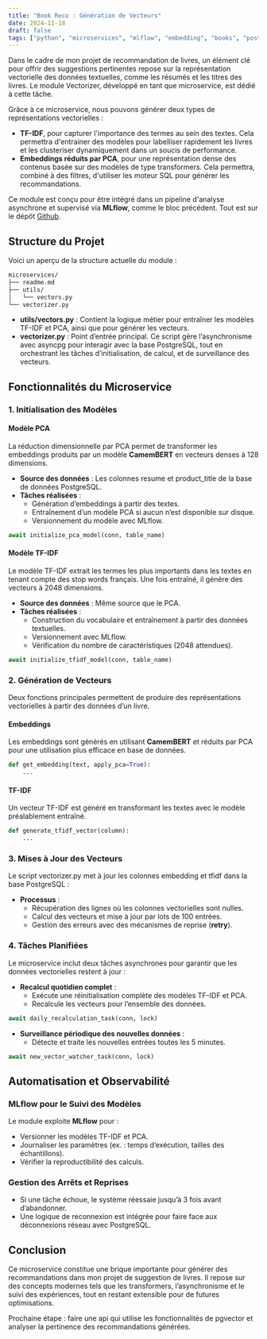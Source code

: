 ```yaml
---
title: "Book Reco : Génération de Vecteurs"
date: 2024-11-18
draft: false
tags: ["python", "microservices", "mlflow", "embedding", "books", "postgresql", "pgvector", "tfidf", "asyncpg"]
---
```


Dans le cadre de mon projet de recommandation de livres, un élément clé pour offrir des suggestions pertinentes repose sur la représentation vectorielle des données textuelles, comme les résumés et les titres des livres. Le module Vectorizer, développé en tant que microservice, est dédié à cette tâche.

Grâce à ce microservice, nous pouvons générer deux types de représentations vectorielles :

- **TF-IDF**, pour capturer l'importance des termes au sein des textes. Cela permettra d'entrainer des modèles pour labelliser rapidement les livres et les clusteriser dynamiquement dans un soucis de performance.
- **Embeddings réduits par PCA**, pour une représentation dense des contenus basée sur des modèles de type transformers. Cela permettra, combiné à des filtres, d'utiliser les moteur SQL pour générer les recommandations.

Ce module est conçu pour être intégré dans un pipeline d'analyse asynchrone et supervisé via **MLflow**, comme le bloc précédent. Tout est sur le dépôt [Github](https://github.com/nathanlq/book-reco).

## Structure du Projet

Voici un aperçu de la structure actuelle du module :

```bash
microservices/
├── readme.md
├── utils/
│   └── vectors.py
└── vectorizer.py
```

- **utils/vectors.py** : Contient la logique métier pour entraîner les modèles TF-IDF et PCA, ainsi que pour générer les vecteurs.
- **vectorizer.py** : Point d’entrée principal. Ce script gère l’asynchronisme avec asyncpg pour interagir avec la base PostgreSQL, tout en orchestrant les tâches d’initialisation, de calcul, et de surveillance des vecteurs.

## Fonctionnalités du Microservice

### 1. Initialisation des Modèles

#### Modèle PCA

La réduction dimensionnelle par PCA permet de transformer les embeddings produits par un modèle **CamemBERT** en vecteurs denses à 128 dimensions.

- **Source des données** : Les colonnes resume et product_title de la base de données PostgreSQL.
- **Tâches réalisées** :
    - Génération d’embeddings à partir des textes.
    - Entraînement d’un modèle PCA si aucun n’est disponible sur disque.
    - Versionnement du modèle avec MLflow.

```python
await initialize_pca_model(conn, table_name)
```

#### Modèle TF-IDF

Le modèle TF-IDF extrait les termes les plus importants dans les textes en tenant compte des stop words français. Une fois entraîné, il génère des vecteurs à 2048 dimensions.

- **Source des données** : Même source que le PCA.
- **Tâches réalisées** :
    - Construction du vocabulaire et entraînement à partir des données textuelles.
    - Versionnement avec MLflow.
    - Vérification du nombre de caractéristiques (2048 attendues).

```python
await initialize_tfidf_model(conn, table_name)
```

### 2. Génération de Vecteurs

Deux fonctions principales permettent de produire des représentations vectorielles à partir des données d’un livre.

#### Embeddings

Les embeddings sont générés en utilisant **CamemBERT** et réduits par PCA pour une utilisation plus efficace en base de données.

```python
def get_embedding(text, apply_pca=True):
    ...
```

#### TF-IDF

Un vecteur TF-IDF est généré en transformant les textes avec le modèle préalablement entraîné.


```python
def generate_tfidf_vector(column):
    ...
```

### 3. Mises à Jour des Vecteurs

Le script vectorizer.py met à jour les colonnes embedding et tfidf dans la base PostgreSQL :

- **Processus** :
    - Récupération des lignes où les colonnes vectorielles sont nulles.
    - Calcul des vecteurs et mise à jour par lots de 100 entrées.
    - Gestion des erreurs avec des mécanismes de reprise (**retry**).

### 4. Tâches Planifiées

Le microservice inclut deux tâches asynchrones pour garantir que les données vectorielles restent à jour :

- **Recalcul quotidien complet** :
    - Exécute une réinitialisation complète des modèles TF-IDF et PCA.
    - Recalcule les vecteurs pour l’ensemble des données.

```python
await daily_recalculation_task(conn, lock)
```

- **Surveillance périodique des nouvelles données** :
    - Détecte et traite les nouvelles entrées toutes les 5 minutes.

```python
await new_vector_watcher_task(conn, lock)
```

## Automatisation et Observabilité

### MLflow pour le Suivi des Modèles

Le module exploite **MLflow** pour :
- Versionner les modèles TF-IDF et PCA.
- Journaliser les paramètres (ex. : temps d’exécution, tailles des échantillons).
- Vérifier la reproductibilité des calculs.

### Gestion des Arrêts et Reprises

- Si une tâche échoue, le système réessaie jusqu’à 3 fois avant d’abandonner.
- Une logique de reconnexion est intégrée pour faire face aux déconnexions réseau avec PostgreSQL.

## Conclusion

Ce microservice constitue une brique importante pour générer des recommandations dans mon projet de suggestion de livres. Il repose sur des concepts modernes tels que les transformers, l’asynchronisme et le suivi des expériences, tout en restant extensible pour de futures optimisations.

Prochaine étape : faire une api qui utilise les fonctionnalités de pgvector et analyser la pertinence des recommandations générées.